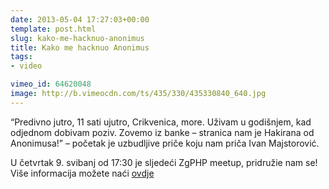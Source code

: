 ```yaml
---
date: 2013-05-04 17:27:03+00:00
template: post.html
slug: kako-me-hacknuo-anonimus
title: Kako me hacknuo Anonimus
tags:
- video

vimeo_id: 64620048
image: http://b.vimeocdn.com/ts/435/330/435330840_640.jpg
---
```


“Predivno jutro, 11 sati ujutro, Crikvenica, more. Uživam u godišnjem, kad odjednom dobivam poziv. Zovemo iz banke – stranica nam je Hakirana od Anonimusa!” – početak je uzbudljive priče koju nam priča Ivan Majstorović.

U četvrtak 9. svibanj od 17:30 je sljedeći ZgPHP meetup, pridružie nam se! Više informacija možete naći [ovdje](http://zgphp.org/2013/04/zgphp-meetup-21/?utm_source=imvideo)
